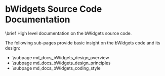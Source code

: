 # bWidgets Source Code Documentation

\brief High level documentation on the bWidgets source code.

The following sub-pages provide basic insight on the bWidgets code and its
design:
* \subpage md_docs_bWidgets_design_overview
* \subpage md_docs_bWidgets_design_principles
* \subpage md_docs_bWidgets_coding_style

